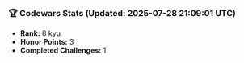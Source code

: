 ### 🏆 Codewars Stats (Updated: 2025-07-28 21:09:01 UTC)

- **Rank:** 8 kyu
- **Honor Points:** 3
- **Completed Challenges:** 1
